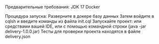 Предварительные требования:
JDK 17
Docker

Процедура запуска:
Разверните в докере базу данных
Затем войдите в cqlsh и введите команды из файла init.cql
Запускайте проект: или средствами вашей IDE, или с помощью командной строки (java -jar delivery-1.0.0.jar)
Тесты для проверки проекта находятся в файле delivery.json